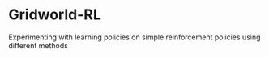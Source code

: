 # Gridworld-RL
Experimenting with learning policies on simple reinforcement policies using different methods
